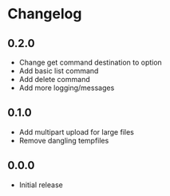 Changelog
=========

0.2.0
-----
* Change get command destination to option
* Add basic list command
* Add delete command
* Add more logging/messages

0.1.0
-----
* Add multipart upload for large files
* Remove dangling tempfiles

0.0.0
-----
* Initial release
